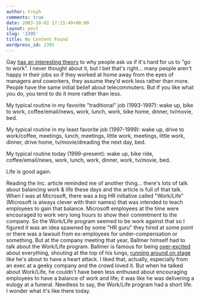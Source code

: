 ```yaml
---
author: troyh
comments: true
date: 2003-10-02 17:23:49+00:00
layout: post
slug: '2395'
title: No Content Found
wordpress_id: 2395
---
```


Gay [has an interesting theory](/archives/2003/10/001732.php#001732) to why people ask us if it's hard for us to "go to work". I never thought about it, but I bet that's right... many people aren't happy in their jobs so if they worked at home away from the eyes of managers and coworkers, they assume they'd work less rather than more. People have the same initial belief about telecommuters. But if you like what you do, you tend to do it more rather than less.

My typical routine in my favorite "traditional" job (1993-1997): wake up, bike to work, coffee/email/news, work, lunch, work, bike home, dinner, tv/movie, bed.

My typical routine in my least favorite job (1997-1999): wake up, drive to work/coffee, meetings, lunch, meetings, little work, meetings, little work, dinner, drive home, tv/movie/dreading the next day, bed.

My typical routine today (1999-present): wake up, bike ride, coffee/email/news, work, lunch, work, dinner, work, tv/movie, bed.

Life is good again.

Reading the Inc. article reminded me of another thing... there's lots of talk about balancing work & life these days and the article is full of that talk. When I was at Microsoft, there was a big HR initiative called "Work/Life" (Microsoft is always clever with their names) that was intended to teach employees to gain that balance. Microsoft employees at the time were encouraged to work very long hours to show their commitment to the company. So the Work/Life program seemed to be work against that so I figured it was an idea spawned by some "HR guru" they hired at some point or there was a lawsuit from ex-employees for under-compensation or something. But at the company meeting that year, Ballmer himself had to talk about the Work/Life program. Ballmer is famous for being [over-excited](http://www.ntk.net/ballmer/mirrors.html) about everything, shouting at the top of his lungs, [running around on stage](http://www.stenstad.net/storage/ballmer_dance.mpg) like he's about to have a heart attack. I liked that, actually, especially from an exec at a geeky company and the crowd loved it. But when he talked about Work/Life, he couldn't have been less enthused about encouraging employees to have a balance of work and life; it was like he was delivering a eulogy at a funeral. Needless to say, the Work/Life program had a short life. I wonder what it's like there today.
